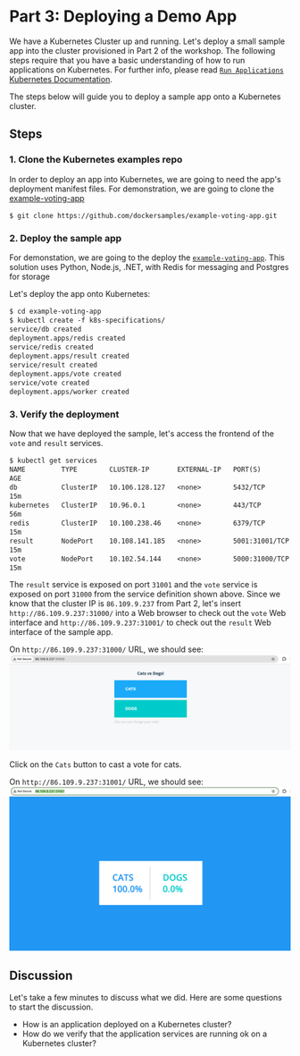 <!-- See https://squidfunk.github.io/mkdocs-material/reference/ -->
# Part 3: Deploying a Demo App

We have a Kubernetes Cluster up and running. Let's deploy a small sample app into the cluster provisioned in Part 2 of the workshop. The following steps require that you have a basic understanding of how to run applications on Kubernetes. For further info, please read [`Run Applications` Kubernetes Documentation](https://kubernetes.io/docs/tasks/run-application/).

The steps below will guide you to deploy a sample app onto a Kubernetes cluster.

## Steps

### 1. Clone the Kubernetes examples repo

In order to deploy an app into Kubernetes, we are going to need the app's deployment manifest files. For demonstration, we are going to clone the [example-voting-app](https://github.com/dockersamples/example-voting-app)

```shell
$ git clone https://github.com/dockersamples/example-voting-app.git
```

### 2. Deploy the sample app

For demonstation, we are going to the deploy the [`example-voting-app`](https://github.com/dockersamples/example-voting-app). This solution uses Python, Node.js, .NET, with Redis for messaging and Postgres for storage

Let's deploy the app onto Kubernetes:

```shell
$ cd example-voting-app
$ kubectl create -f k8s-specifications/
service/db created
deployment.apps/redis created
service/redis created
deployment.apps/result created
service/result created
deployment.apps/vote created
service/vote created
deployment.apps/worker created
```

### 3. Verify the deployment

Now that we have deployed the sample, let's access the frontend of the `vote` and `result` services.

```shell
$ kubectl get services
NAME         TYPE        CLUSTER-IP       EXTERNAL-IP   PORT(S)          AGE
db           ClusterIP   10.106.128.127   <none>        5432/TCP         15m
kubernetes   ClusterIP   10.96.0.1        <none>        443/TCP          56m
redis        ClusterIP   10.100.238.46    <none>        6379/TCP         15m
result       NodePort    10.108.141.185   <none>        5001:31001/TCP   15m
vote         NodePort    10.102.54.144    <none>        5000:31000/TCP   15m
```

The `result` service is exposed on port `31001` and the `vote` service is exposed on port `31000` from the service definition shown above. Since we know that the cluster IP is `86.109.9.237` from Part 2, let's insert `http://86.109.9.237:31000/` into a Web browser to check out the `vote` Web interface and `http://86.109.9.237:31001/` to check out the `result` Web interface of the sample app.

On `http://86.109.9.237:31000/` URL, we should see:
![Vote dashboard screenshot](../images/vote.png)

Click on the `Cats` button to cast a vote for cats.

On `http://86.109.9.237:31001/` URL, we should see:
![Results dashboard screenshot](../images/results.png)

## Discussion

Let's take a few minutes to discuss what we did. Here are some questions to start the discussion.

* How is an application deployed on a Kubernetes cluster?
* How do we verify that the application services are running ok on a Kubernetes cluster?